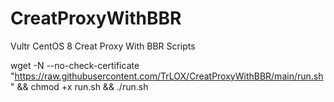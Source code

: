 # CreatProxyWithBBR
Vultr CentOS 8 Creat Proxy With BBR Scripts

wget -N --no-check-certificate "https://raw.githubusercontent.com/TrLOX/CreatProxyWithBBR/main/run.sh" && chmod +x run.sh && ./run.sh
